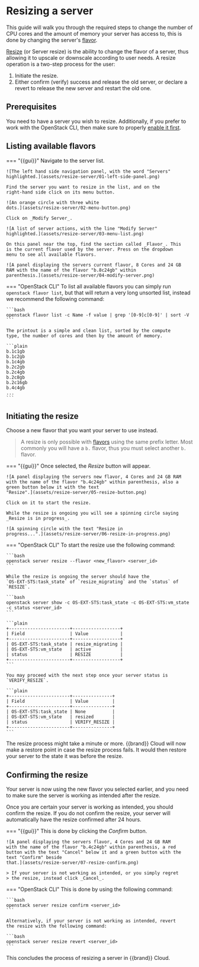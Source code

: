 # Resizing a server

This guide will walk you through the required steps to change the
number of CPU cores and the amount of memory your server has access
to, this is done by changing the server's
[flavor](/reference/flavors/).

[Resize](https://docs.openstack.org/nova/latest/admin/configuration/resize.html)
(or Server resize) is the ability to change the flavor of a server,
thus allowing it to upscale or downscale according to user needs. A
resize operation is a two-step process for the user:

1. Initiate the resize.
2. Either confirm (verify) success and release the old server, or
   declare a revert to release the new server and restart the old one.

## Prerequisites

You need to have a server you wish to resize. Additionally, if you
prefer to work with the OpenStack CLI, then make sure to properly
[enable it first](/howto/getting-started/enable-openstack-cli/).

## Listing available flavors

=== "{{gui}}"
    Navigate to the server list.

    ![The left hand side navigation panel, with the word "Servers"
    highlighted.](assets/resize-server/01-left-side-panel.png)

    Find the server you want to resize in the list, and on the
    right-hand side click on its menu button.

    ![An orange circle with three white
    dots.](assets/resize-server/02-menu-button.png)

    Click on _Modify Server_.

    ![A list of server actions, with the line "Modify Server"
    highlighted.](assets/resize-server/03-menu-list.png)

    On this panel near the top, find the section called _Flavor_. This
    is the current flavor used by the server. Press on the dropdown
    menu to see all available flavors.

    ![A panel displaying the servers current flavor, 8 Cores and 24 GB
    RAM with the name of the flavor "b.8c24gb" within
    parenthesis.](assets/resize-server/04-modify-server.png)
=== "OpenStack CLI"
    To list all available flavors you can simply run `openstack flavor
    list`, but that will return a very long unsorted list, instead we
    recommend the following command:

    ```bash
    openstack flavor list -c Name -f value | grep '[0-9]c[0-9]' | sort -V
    ```

    The printout is a simple and clean list, sorted by the compute
    type, the number of cores and then by the amount of memory.

    ```plain
    b.1c1gb
    b.1c2gb
    b.1c4gb
    b.2c2gb
    b.2c4gb
    b.2c8gb
    b.2c16gb
    b.4c4gb
    ...
    ```

## Initiating the resize

Choose a new flavor that you want your server to use instead.

> A resize is only possible with [flavors](/reference/flavors) using
> the same prefix letter. Most commonly you will have a `b.` flavor,
> thus you must select another `b.` flavor.

=== "{{gui}}"
    Once selected, the _Resize_ button will appear.

    ![A panel displaying the servers new flavor, 4 Cores and 24 GB RAM
    with the name of the flavor "b.4c24gb" within parenthesis, also a
    green button below it with the text
    "Resize".](assets/resize-server/05-resize-button.png)

    Click on it to start the resize.

    While the resize is ongoing you will see a spinning circle saying
    _Resize is in progress_.

    ![A spinning circle with the text "Resize in
    progress...".](assets/resize-server/06-resize-in-progress.png)
=== "OpenStack CLI"
    To start the resize use the following command:

    ```bash
    openstack server resize --flavor <new_flavor> <server_id>
    ```

    While the resize is ongoing the server should have the
    `OS-EXT-STS:task_state` of `resize_migrating` and the `status` of
    `RESIZE`.

    ```bash
    openstack server show -c OS-EXT-STS:task_state -c OS-EXT-STS:vm_state -c status <server_id>
    ```

    ```plain
    +-----------------------+------------------+
    | Field                 | Value            |
    +-----------------------+------------------+
    | OS-EXT-STS:task_state | resize_migrating |
    | OS-EXT-STS:vm_state   | active           |
    | status                | RESIZE           |
    +-----------------------+------------------+
    ```

    You may proceed with the next step once your server status is
    `VERIFY_RESIZE`.

    ```plain
    +-----------------------+---------------+
    | Field                 | Value         |
    +-----------------------+---------------+
    | OS-EXT-STS:task_state | None          |
    | OS-EXT-STS:vm_state   | resized       |
    | status                | VERIFY_RESIZE |
    +-----------------------+---------------+
    ```

The resize process might take a minute or more. {{brand}} Cloud will
now make a restore point in case the resize process fails. It would
then restore your server to the state it was before the resize.

## Confirming the resize

Your server is now using the new flavor you selected earlier, and you
need to make sure the server is working as intended after the resize.

Once you are certain your server is working as intended, you should
confirm the resize. If you do not confirm the resize, your server will
automatically have the resize confirmed after 24 hours.

=== "{{gui}}"
    This is done by clicking the _Confirm_ button.

    ![A panel displaying the servers flavor, 4 Cores and 24 GB RAM
    with the name of the flavor "b.4c24gb" within parenthesis, a red
    button with the text "Cancel" below it and a green button with the
    text "Confirm" beside
    that.](assets/resize-server/07-resize-confirm.png)

    > If your server is not working as intended, or you simply regret
    > the resize, instead click _Cancel_.
=== "OpenStack CLI"
    This is done by using the following command:

    ```bash
    openstack server resize confirm <server_id>
    ```

    Alternatively, if your server is not working as intended, revert
    the resize with the following command:

    ```bash
    openstack server resize revert <server_id>
    ```

This concludes the process of resizing a server in {{brand}} Cloud.
